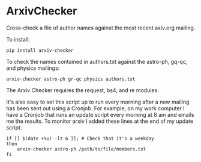 # ArxivChecker
Cross-check a file of author names against the most recent axiv.org mailing.

To install: 
~~~~
pip install arxiv-checker
~~~~
To check the names contained in authors.txt against the astro-ph, gq-qc, and physics mailings:
~~~~
arxiv-checker astro-ph gr-qc physics authors.txt
~~~~

The Arxiv Checker requires the request, bs4, and re modules. 

It's also easy to set this script up to run every morning after a new mailing has been sent out using a Cronjob. For example, on my work computer I have a Cronjob that runs an update script every morning at 8 am and emails me the results. To monitor arxiv I added these lines at the end of my update script.   
~~~~
if [[ $(date +%u) -lt 6 ]]; # Check that it's a weekday
then
    arxiv-checker astro-ph /path/to/file/members.txt 
fi
~~~~
